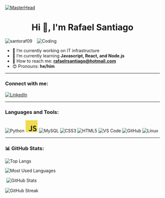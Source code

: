 [![MasterHead](https://visme.co/blog/wp-content/uploads/2019/10/animated-presentation-software-header.gif)]()

<h1 align="center">Hi 👋, I'm Rafael Santiago</h1>
<img align="right" alt="Coding" width="400" src="https://miro.medium.com/max/680/0*7Q3yvSIv_t0ioJ-Z.gif"/>

<p align="left"> <img src="https://komarev.com/ghpvc/?username=santoraf09&label=Profile%20views&color=0e75b6&style=flat" alt="santoraf09" /> </p>

- 🔬 I’m currently working on IT infrastructure  
- 🌟 I’m currently learning **Javascript, React, and Node.js**  
- 📧 How to reach me: **rafaelrsantiago@hotmail.com**  
- 😍 Pronouns: **he/him**  

---

<h3 align="left">Connect with me:</h3>
<p align="left">
<a href="https://www.linkedin.com/in/rafael-santiago11/" target="blank"><img align="center" src="https://www.vectorlogo.zone/logos/linkedin/linkedin-icon.svg" alt="LinkedIn" height="30" width="40" /></a>
</p>

---

<h3 align="left">Languages and Tools:</h3>
<p align="left">
  <img src="https://www.vectorlogo.zone/logos/python/python-icon.svg" alt="Python" width="40" height="40"/>
  <img src="https://raw.githubusercontent.com/devicons/devicon/master/icons/javascript/javascript-original.svg" alt="JavaScript" width="40" height="40"/>
  <img src="https://www.vectorlogo.zone/logos/mysql/mysql-official.svg" alt="MySQL" width="40" height="40"/>
  <img src="https://www.vectorlogo.zone/logos/w3_css/w3_css-icon.svg" alt="CSS3" width="40" height="40"/>
  <img src="https://www.vectorlogo.zone/logos/w3_html5/w3_html5-icon.svg" alt="HTML5" width="40" height="40"/>
  <img src="https://www.vectorlogo.zone/logos/visualstudio_code/visualstudio_code-icon.svg" alt="VS Code" width="40" height="40"/>
  <img src="https://www.vectorlogo.zone/logos/github/github-tile.svg" alt="GitHub" width="40" height="40"/>
  <img src="https://www.vectorlogo.zone/logos/linux/linux-icon.svg" alt="Linux" width="40" height="40"/>
</p>

---

### 📊 GitHub Stats:

![Top Langs](https://github-readme-stats.vercel.app/api/top-langs/?username=santoraf09&layout=compact&langs_count=5&theme=dark)



<p align="left">
  <img src="https://github-readme-stats.vercel.app/api/top-langs/?username=santoraf09&layout=compact&langs_count=3&theme=dark" alt="Most Used Languages"/>
</p>

<p>&nbsp;<img align="center" src="https://github-readme-stats.vercel.app/api?username=santoraf09&show_icons=true&theme=dark" alt="GitHub Stats" /></p>

<p><img align="center" src="https://github-readme-streak-stats.herokuapp.com/?user=santoraf09&theme=dark" alt="GitHub Streak" /></p>
